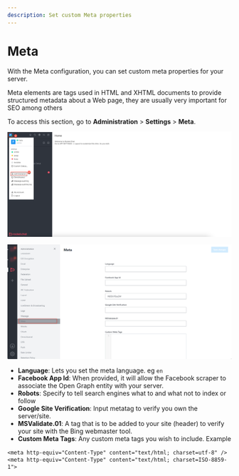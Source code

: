 ```yaml
---
description: Set custom Meta properties
---
```


# Meta

With the Meta configuration, you can set custom meta properties for your server.

Meta elements are tags used in HTML and XHTML documents to provide structured metadata about a Web page, they are usually very important for SEO among others

To access this section, go to **Administration** > **Settings** > **Meta**.

![](../../../.gitbook/assets/administration-nav.png)

![](<../../../.gitbook/assets/image (695) (1) (1).png>)

* **Language**: Lets you set the meta language. eg `en`
* **Facebook App Id**: When provided, it will allow the Facebook scraper to associate the Open Graph entity with your server.
* **Robots**: Specify to tell search engines what to and what not to index or follow
* **Google Site Verification**: Input metatag to verify you own the server/site.
* **MSValidate.01**: A tag that is to be added to your site (header) to verify your site with the Bing webmaster tool.
* **Custom Meta Tags**: Any custom meta tags you wish to include. Example

```
<meta http-equiv="Content-Type" content="text/html; charset=utf-8" />
<meta http-equiv="Content-Type" content="text/html; charset=ISO-8859-1">
```
